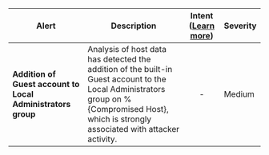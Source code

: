 |Alert|Description|Intent ([Learn more](#intentions))|Severity|
|----|----|:----:|--|
|**Addition of Guest account to Local Administrators group**|Analysis of host data has detected the addition of the built-in Guest account to the Local Administrators group on %{Compromised Host}, which is strongly associated with attacker activity.|-|Medium|
